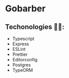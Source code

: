 # Gobarber

## Techonologies 👨‍💻:

- Typescript
- Express
- ESLint
- Prettier
- Editorconfig
- Postgres
- TypeORM
